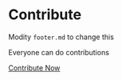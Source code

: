 # Contribute

Modity `footer.md` to change this

Everyone can do contributions

[Contribute Now](https://github.com/The-Brotherhood-of-SCU/Reform-and-Opening-Material)
